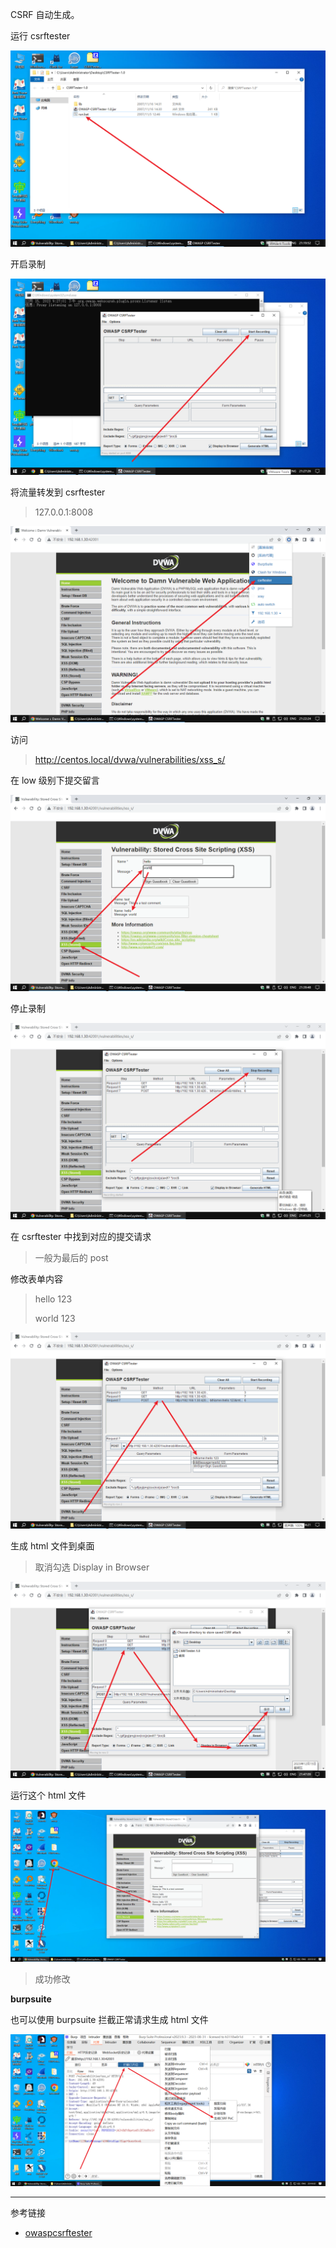 CSRF 自动生成。

运行 csrftester

![运行 csrftester](./../../../../images/owaspcsrftester/%E8%BF%90%E8%A1%8C%20csrftester.png)

开启录制

![开启录制](./../../../../images/owaspcsrftester/%E5%BC%80%E5%90%AF%E5%BD%95%E5%88%B6.png)

将流量转发到 csrftester 

> 127.0.0.1:8008

![将流量转发到 csrftester](./../../../../images/owaspcsrftester/%E5%B0%86%E6%B5%81%E9%87%8F%E8%BD%AC%E5%8F%91%E5%88%B0%20csrftester.png)

访问

> http://centos.local/dvwa/vulnerabilities/xss_s/

在 low 级别下提交留言

![在 low 级别下提交留言](./../../../../images/owaspcsrftester/%E5%9C%A8%20low%20%E7%BA%A7%E5%88%AB%E4%B8%8B%E6%8F%90%E4%BA%A4%E7%95%99%E8%A8%80.png)

停止录制

![停止录制](./../../../../images/owaspcsrftester/%E5%81%9C%E6%AD%A2%E5%BD%95%E5%88%B6.png)

在 csrftester 中找到对应的提交请求

> 一般为最后的 post

修改表单内容

> hello 123
>
> world 123

![修改表单内容](./../../../../images/owaspcsrftester/%E4%BF%AE%E6%94%B9%E8%A1%A8%E5%8D%95%E5%86%85%E5%AE%B9.png)

生成 html 文件到桌面

> 取消勾选 Display in Browser 

![生成 html 文件到桌面](./../../../../images/owaspcsrftester/%E7%94%9F%E6%88%90%20html%20%E6%96%87%E4%BB%B6%E5%88%B0%E6%A1%8C%E9%9D%A2.png)

运行这个 html 文件

![运行这个 html 文件](./../../../../images/owaspcsrftester/%E8%BF%90%E8%A1%8C%E8%BF%99%E4%B8%AA%20html%20%E6%96%87%E4%BB%B6.png)

> 成功修改

**burpsuite**

也可以使用 burpsuite 拦截正常请求生成 html 文件

![也可以使用 burpsuite 拦截正常请求生成 html 文件](./../../../../images/owaspcsrftester/%E4%B9%9F%E5%8F%AF%E4%BB%A5%E4%BD%BF%E7%94%A8%20burpsuite%20%E6%8B%A6%E6%88%AA%E6%AD%A3%E5%B8%B8%E8%AF%B7%E6%B1%82%E7%94%9F%E6%88%90%20html%20%E6%96%87%E4%BB%B6.png)

---

参考链接

- [owaspcsrftester](https://github.com/ot-jerry-welch/owaspcsrftester)